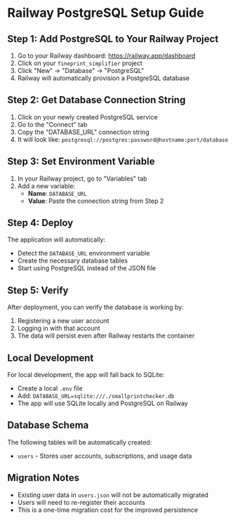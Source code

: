 # Railway PostgreSQL Setup Guide

## Step 1: Add PostgreSQL to Your Railway Project

1. Go to your Railway dashboard: https://railway.app/dashboard
2. Click on your `fineprint_simplifier` project
3. Click "New" → "Database" → "PostgreSQL"
4. Railway will automatically provision a PostgreSQL database

## Step 2: Get Database Connection String

1. Click on your newly created PostgreSQL service
2. Go to the "Connect" tab
3. Copy the "DATABASE_URL" connection string
4. It will look like: `postgresql://postgres:password@hostname:port/database`

## Step 3: Set Environment Variable

1. In your Railway project, go to "Variables" tab
2. Add a new variable:
   - **Name**: `DATABASE_URL`
   - **Value**: Paste the connection string from Step 2

## Step 4: Deploy

The application will automatically:
- Detect the `DATABASE_URL` environment variable
- Create the necessary database tables
- Start using PostgreSQL instead of the JSON file

## Step 5: Verify

After deployment, you can verify the database is working by:
1. Registering a new user account
2. Logging in with that account
3. The data will persist even after Railway restarts the container

## Local Development

For local development, the app will fall back to SQLite:
- Create a local `.env` file
- Add: `DATABASE_URL=sqlite:///./smallprintchecker.db`
- The app will use SQLite locally and PostgreSQL on Railway

## Database Schema

The following tables will be automatically created:
- `users` - Stores user accounts, subscriptions, and usage data

## Migration Notes

- Existing user data in `users.json` will not be automatically migrated
- Users will need to re-register their accounts
- This is a one-time migration cost for the improved persistence
